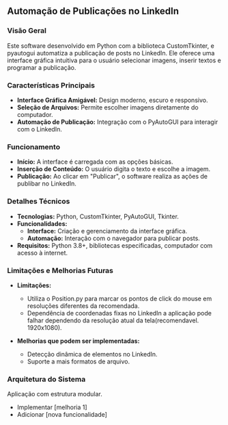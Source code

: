 ## Automação de Publicações no LinkedIn

### Visão Geral
Este software desenvolvido em Python com a biblioteca CustomTkinter, e pyautogui automatiza a publicação de posts no LinkedIn. Ele oferece uma interface gráfica intuitiva para o usuário selecionar imagens, inserir textos e programar a publicação.

### Características Principais
* **Interface Gráfica Amigável:** Design moderno, escuro e responsivo.
* **Seleção de Arquivos:** Permite escolher imagens diretamente do computador.
* **Automação de Publicação:** Integração com o PyAutoGUI para interagir com o LinkedIn.

### Funcionamento
* **Início:** A interface é carregada com as opções básicas.
* **Inserção de Conteúdo:** O usuário digita o texto e escolhe a imagem.
* **Publicação:** Ao clicar em "Publicar", o software realiza as ações de publibar no LinkedIn.

### Detalhes Técnicos
* **Tecnologias:** Python, CustomTkinter, PyAutoGUI, Tkinter.
* **Funcionalidades:**
    * **Interface:** Criação e gerenciamento da interface gráfica.
    * **Automação:** Interação com o navegador para publicar posts.
* **Requisitos:** Python 3.8+, bibliotecas especificadas, computador com acesso à internet.

### Limitações e Melhorias Futuras
* **Limitações:**
    * Utiliza o Position.py para marcar os pontos de click do mouse em resoluções diferentes da recomendada. 
    * Dependência de coordenadas fixas no LinkedIn a aplicação pode falhar dependendo da resolução atual da tela(recomendavel. 1920x1080).
    
* **Melhorias que podem ser implementadas:**
    * Detecção dinâmica de elementos no LinkedIn.
    * Suporte a mais formatos de arquivo.
    
### Arquitetura do Sistema
Aplicação com estrutura modular.


* Implementar [melhoria 1]
* Adicionar [nova funcionalidade]


